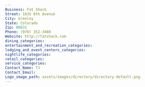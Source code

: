 ```yaml
---
Business: Fat Shack
Street: 1635 8th Avenue
City: Greeley
State: Colorado
Zip: 80631
Phone: (970) 352-3460
Website: http://fatshack.com
dining_categories: 
entertainment_and_recreation_categories: 
lodging_and_event_centers_categories: 
nightlife_categories: 
retail_categories: 
service_categories: 
Contact_Name: TJ
Contact_Email: 
Logo_image_path: assets/images/directory/directory-default.png
---
```

